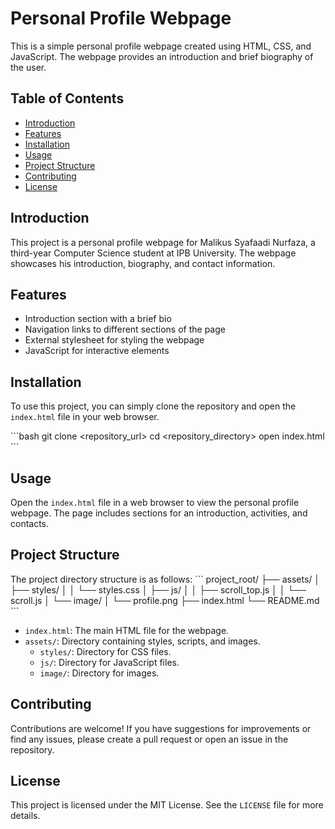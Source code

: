
# Personal Profile Webpage

This is a simple personal profile webpage created using HTML, CSS, and JavaScript. The webpage provides an introduction and brief biography of the user.

## Table of Contents
- [Introduction](#introduction)
- [Features](#features)
- [Installation](#installation)
- [Usage](#usage)
- [Project Structure](#project-structure)
- [Contributing](#contributing)
- [License](#license)

## Introduction
This project is a personal profile webpage for Malikus Syafaadi Nurfaza, a third-year Computer Science student at IPB University. The webpage showcases his introduction, biography, and contact information.

## Features
- Introduction section with a brief bio
- Navigation links to different sections of the page
- External stylesheet for styling the webpage
- JavaScript for interactive elements

## Installation
To use this project, you can simply clone the repository and open the `index.html` file in your web browser.

\`\`\`bash
git clone <repository_url>
cd <repository_directory>
open index.html
\`\`\`

## Usage
Open the `index.html` file in a web browser to view the personal profile webpage. The page includes sections for an introduction, activities, and contacts.

## Project Structure
The project directory structure is as follows:
\`\`\`
project_root/
├── assets/
│   ├── styles/
│   │   └── styles.css
│   ├── js/
│   │   ├── scroll_top.js
│   │   └── scroll.js
│   └── image/
│       └── profile.png
├── index.html
└── README.md
\`\`\`

- `index.html`: The main HTML file for the webpage.
- `assets/`: Directory containing styles, scripts, and images.
  - `styles/`: Directory for CSS files.
  - `js/`: Directory for JavaScript files.
  - `image/`: Directory for images.

## Contributing
Contributions are welcome! If you have suggestions for improvements or find any issues, please create a pull request or open an issue in the repository.

## License
This project is licensed under the MIT License. See the `LICENSE` file for more details.
